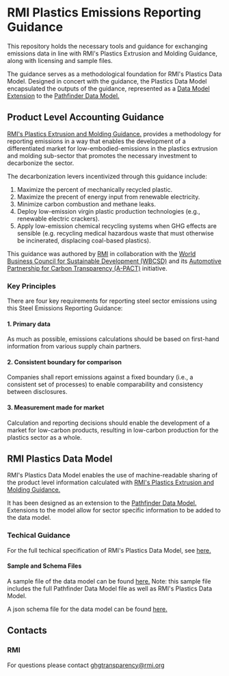# RMI Plastics Emissions Reporting Guidance
This repository holds the necessary tools and guidance for exchanging emissions data in line with RMI's Plastics Extrusion and Molding Guidance, along with licensing and sample files.

The guidance serves as a methodological foundation for RMI's Plastics Data Model. Designed in concert with the guidance, the Plastics Data Model encapsulated the outputs of the guidance, represented as a [Data Model Extension](https://wbcsd.github.io/data-model-extensions/spec/) to the [Pathfinder Data Model.](https://wbcsd.github.io/data-exchange-protocol/v2/#biblio-extensions-guidance)

## Product Level Accounting Guidance
[RMI's Plastics Extrusion and Molding Guidance.](rmi.org/insight/plastics-extrusion-and-molding-greenhouse-gas-emissions-reporting-guidance/) provides a methodology for reporting emissions in a way that enables the development of a differentiated market for low-embodied-emissions in the plastics extrusion and molding sub-sector that promotes the necessary investment to decarbonize the sector.

The decarbonization levers incentivized through this guidance include: 
1. Maximize the percent of mechanically recycled plastic.
2. Maximize the precent of energy input from renewable electricity.
3. Minimize carbon combustion and methane leaks.
4. Deploy low-emission virgin plastic production technologies (e.g., renewable electric crackers).
5. Apply low-emission chemical recycling systems when GHG effects are sensible (e.g. recycling medical hazardous waste that must otherwise be incinerated, displacing coal-based plastics).

This guidance was authored by [RMI](https://rmi.org/) in collaboration with the [World Business Council for Sustainable Development (WBCSD)](https://www.wbcsd.org/) and its [Automotive Partnership for Carbon Transparency (A-PACT)](https://www.wbcsd.org/Pathways/Transport-Mobility/News/Leading-manufacturers-support-move-towards-better-emissions-measurement-for-the-automotive-industry) initiative.

### Key Principles
There are four key requirements for reporting steel sector emissions using this Steel Emissions Reporting Guidance:

#### 1. Primary data
As much as possible, emissions calculations should be based on first-hand information from various supply chain partners.

#### 2. Consistent boundary for comparison
 Companies shall report emissions against a fixed boundary (i.e., a consistent set of processes) to enable comparability and consistency between disclosures.

#### 3. Measurement made for market
Calculation and reporting decisions should enable the development of a market for low-carbon products, resulting in low-carbon production for the plastics sector as a whole.

## RMI Plastics Data Model
RMI's Plastics Data Model enables the use of machine-readable sharing of the product level information calculated with [RMI's Plastics Extrusion and Molding Guidance.](rmi.org/insight/plastics-extrusion-and-molding-greenhouse-gas-emissions-reporting-guidance/)

It has been designed as an extension to the [Pathfinder Data Model.](https://wbcsd.github.io/data-exchange-protocol/v2/#biblio-extensions-guidance) Extensions to the model allow for sector specific information to be added to the data model.

### Techical Guidance
For the full techical specification of RMI's Plastics Data Model, see [here.](https://github.com/RMI/plastics-guidance/blob/main/specs/technical_specification.md)

#### Sample and Schema Files
A sample file of the data model can be found [here.](https://github.com/RMI/plastics-guidance/blob/main/samples/plastics_extension_sample.json) Note: this sample file includes the full Pathfinder Data Model file as well as RMI's Plastics Data Model.

A json schema file for the data model can be found [here.](https://github.com/RMI/plastics-guidance/blob/main/specs/plastics_json_schema.json)

## Contacts
### RMI
For questions please contact ghgtransparency@rmi.org
